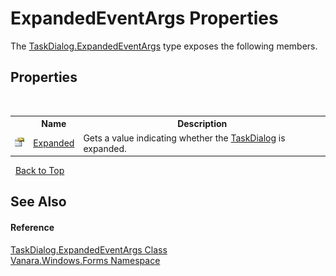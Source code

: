 # ExpandedEventArgs Properties
 

The <a href="16daadb1-33aa-484c-4db5-c03849a5684b">TaskDialog.ExpandedEventArgs</a> type exposes the following members.


## Properties
&nbsp;<table><tr><th></th><th>Name</th><th>Description</th></tr><tr><td>![Public property](media/pubproperty.gif "Public property")</td><td><a href="e7a5dfb0-4a2c-0007-b5c3-dd08c4ce7546">Expanded</a></td><td>
Gets a value indicating whether the <a href="0e4976bb-9701-b107-c589-9d00dabbbae0">TaskDialog</a> is expanded.</td></tr></table>&nbsp;
<a href="#expandedeventargs-properties">Back to Top</a>

## See Also


#### Reference
<a href="16daadb1-33aa-484c-4db5-c03849a5684b">TaskDialog.ExpandedEventArgs Class</a><br /><a href="c580cf52-4028-70db-28d0-f9b1abc03861">Vanara.Windows.Forms Namespace</a><br />